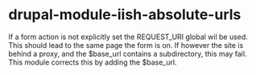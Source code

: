 # drupal-module-iish-absolute-urls

If a form action is not explicitly set the REQUEST_URI global wil be used.
This should lead to the same page the form is on.
If however the site is behind a proxy, and the $base_url contains a subdirectory, this may fail.
This module corrects this by adding the $base_url.

